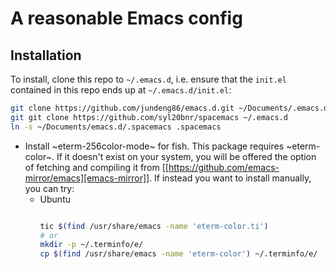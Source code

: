 # A reasonable Emacs config

## Installation

To install, clone this repo to `~/.emacs.d`, i.e. ensure that the
`init.el` contained in this repo ends up at `~/.emacs.d/init.el`:

```sh
git clone https://github.com/jundeng86/emacs.d.git ~/Documents/.emacs.d
git git clone https://github.com/syl20bnr/spacemacs ~/.emacs.d
ln -s ~/Documents/emacs.d/.spacemacs .spacemacs
```

- Install ~eterm-256color-mode~ for fish. This package requires ~eterm-color~. If it
  doesn't exist on your system, you will be offered the option of fetching and
  compiling it from [[https://github.com/emacs-mirror/emacs][emacs-mirror]]. If
  instead you want to install manually, you can try:
  * Ubuntu
    ```sh
    
    tic $(find /usr/share/emacs -name 'eterm-color.ti')
    # or
    mkdir -p ~/.terminfo/e/
    cp $(find /usr/share/emacs -name 'eterm-color') ~/.terminfo/e/

    ```
    
